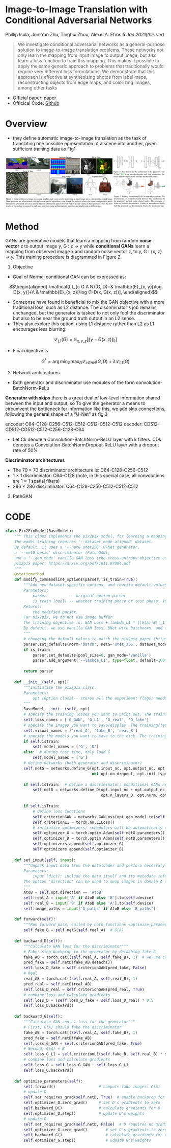 # Image-to-Image Translation with Conditional Adversarial Networks
Phillip Isola, Jun-Yan Zhu, Tinghui Zhou, Alexei A. Efros _5 Jan 2021(this ver)_

> We investigate conditional adversarial networks as a general-purpose solution to image-to-image translation problems. These networks not only learn the mapping from input image to output image, but also learn a loss function to train this mapping. This makes it possible to apply the same generic approach to problems that traditionally would require very different loss formulations. We demonstrate that this approach is effective at synthesizing photos from label maps, reconstructing objects from edge maps, and colorizing images, among other tasks

* Official paper: [paper](https://arxiv.org/abs/1611.07004v3)
* Officical Code: [Github](https://github.com/phillipi/pix2pix)

# Overview
- they define automatic image-to-image translation as the task of translating one possible epresentation of a  scene into another, given sufficient training data as Fig1

![fig1-3](../../asset/images/GAN/P2P/fig1.png)

# Method
GANs are generative models that learn a mapping from random **noise vector** z to output image y, G : z → y while **conditional GANs** learn a mapping from observed image x and random noise vector z, to y, G : {x, z} → y. This training procedure is diagrammed in Figure 2.

1. Objective
- Goal of Normal conditional GAN can be expressed as:

$$\begin{aligned}
\mathcal{L}_{c G A N}(G, D)=& \mathbb{E}_{x, y}[\log D(x, y)]+\\
& \mathbb{E}_{x, z}[\log (1-D(x, G(x, z))],
\end{aligned}$$

- Someonse have found it beneficial to mix the GAN objective with a more traditional loss, such as L2 distance. The discriminator's job remains unchanged, but the generator is tasked to not only fool the discriminator but also to be near the ground truth output in an L2 sense.
- They also explore this option, using L1 distance rather than L2 as L1 encourages less blurring:

$$\mathcal{L}_{L 1}(G)=\mathbb{E}_{x, y, z}\left[\|y-G(x, z)\|_1\right] $$

- Final objective is

$$G^*=\arg \min _G \max _D \mathcal{L}_{c G A N}(G, D)+\lambda \mathcal{L}_{L 1}(G)$$

2. Network architectures
- Both generator and discriminator use modules of the form convolution-BatchNorm-ReLu

**Generator with skips**
there is a great deal of low-level information shared between the input and output, so To give the generator a means to circumvent the bottleneck for information like this, we add skip connections, following the general shape of a “U-Net” as fig.3

encoder:
C64-C128-C256-C512-C512-C512-C512-C512
decoder:
CD512-CD512-CD512-C512-C256-C128-C64

- Let Ck denote a Convolution-BatchNorm-ReLU layer with k filters. CDk denotes a Convolution-BatchNormDropout-ReLU layer with a dropout rate of 50%

**Discriminator architectures**
- The 70 × 70 discriminator architecture is: C64-C128-C256-C512
- 1 × 1 discriminator: C64-C128 (note, in this special case, all convolutions are 1 × 1 spatial filters)
- 286 × 286 discriminator: C64-C128-C256-C512-C512-C512

3. PathGAN


# CODE

```python
class Pix2PixModel(BaseModel):
    """ This class implements the pix2pix model, for learning a mapping from input images to output images given paired data.
    The model training requires '--dataset_mode aligned' dataset.
    By default, it uses a '--netG unet256' U-Net generator,
    a '--netD basic' discriminator (PatchGAN),
    and a '--gan_mode' vanilla GAN loss (the cross-entropy objective used in the orignal GAN paper).
    pix2pix paper: https://arxiv.org/pdf/1611.07004.pdf
    """
    @staticmethod
    def modify_commandline_options(parser, is_train=True):
        """Add new dataset-specific options, and rewrite default values for existing options.
        Parameters:
            parser          -- original option parser
            is_train (bool) -- whether training phase or test phase. You can use this flag to add training-specific or test-specific options.
        Returns:
            the modified parser.
        For pix2pix, we do not use image buffer
        The training objective is: GAN Loss + lambda_L1 * ||G(A)-B||_1
        By default, we use vanilla GAN loss, UNet with batchnorm, and aligned datasets.
        """
        # changing the default values to match the pix2pix paper (https://phillipi.github.io/pix2pix/)
        parser.set_defaults(norm='batch', netG='unet_256', dataset_mode='aligned')
        if is_train:
            parser.set_defaults(pool_size=0, gan_mode='vanilla')
            parser.add_argument('--lambda_L1', type=float, default=100.0, help='weight for L1 loss')

        return parser

    def __init__(self, opt):
        """Initialize the pix2pix class.
        Parameters:
            opt (Option class)-- stores all the experiment flags; needs to be a subclass of BaseOptions
        """
        BaseModel.__init__(self, opt)
        # specify the training losses you want to print out. The training/test scripts will call <BaseModel.get_current_losses>
        self.loss_names = ['G_GAN', 'G_L1', 'D_real', 'D_fake']
        # specify the images you want to save/display. The training/test scripts will call <BaseModel.get_current_visuals>
        self.visual_names = ['real_A', 'fake_B', 'real_B']
        # specify the models you want to save to the disk. The training/test scripts will call <BaseModel.save_networks> and <BaseModel.load_networks>
        if self.isTrain:
            self.model_names = ['G', 'D']
        else:  # during test time, only load G
            self.model_names = ['G']
        # define networks (both generator and discriminator)
        self.netG = networks.define_G(opt.input_nc, opt.output_nc, opt.ngf, opt.netG, opt.norm,
                                      not opt.no_dropout, opt.init_type, opt.init_gain, self.gpu_ids)

        if self.isTrain:  # define a discriminator; conditional GANs need to take both input and output images; Therefore, #channels for D is input_nc + output_nc
            self.netD = networks.define_D(opt.input_nc + opt.output_nc, opt.ndf, opt.netD,
                                          opt.n_layers_D, opt.norm, opt.init_type, opt.init_gain, self.gpu_ids)

        if self.isTrain:
            # define loss functions
            self.criterionGAN = networks.GANLoss(opt.gan_mode).to(self.device)
            self.criterionL1 = torch.nn.L1Loss()
            # initialize optimizers; schedulers will be automatically created by function <BaseModel.setup>.
            self.optimizer_G = torch.optim.Adam(self.netG.parameters(), lr=opt.lr, betas=(opt.beta1, 0.999))
            self.optimizer_D = torch.optim.Adam(self.netD.parameters(), lr=opt.lr, betas=(opt.beta1, 0.999))
            self.optimizers.append(self.optimizer_G)
            self.optimizers.append(self.optimizer_D)

    def set_input(self, input):
        """Unpack input data from the dataloader and perform necessary pre-processing steps.
        Parameters:
            input (dict): include the data itself and its metadata information.
        The option 'direction' can be used to swap images in domain A and domain B.
        """
        AtoB = self.opt.direction == 'AtoB'
        self.real_A = input['A' if AtoB else 'B'].to(self.device)
        self.real_B = input['B' if AtoB else 'A'].to(self.device)
        self.image_paths = input['A_paths' if AtoB else 'B_paths']

    def forward(self):
        """Run forward pass; called by both functions <optimize_parameters> and <test>."""
        self.fake_B = self.netG(self.real_A)  # G(A)

    def backward_D(self):
        """Calculate GAN loss for the discriminator"""
        # Fake; stop backprop to the generator by detaching fake_B
        fake_AB = torch.cat((self.real_A, self.fake_B), 1)  # we use conditional GANs; we need to feed both input and output to the discriminator
        pred_fake = self.netD(fake_AB.detach())
        self.loss_D_fake = self.criterionGAN(pred_fake, False)
        # Real
        real_AB = torch.cat((self.real_A, self.real_B), 1)
        pred_real = self.netD(real_AB)
        self.loss_D_real = self.criterionGAN(pred_real, True)
        # combine loss and calculate gradients
        self.loss_D = (self.loss_D_fake + self.loss_D_real) * 0.5
        self.loss_D.backward()

    def backward_G(self):
        """Calculate GAN and L1 loss for the generator"""
        # First, G(A) should fake the discriminator
        fake_AB = torch.cat((self.real_A, self.fake_B), 1)
        pred_fake = self.netD(fake_AB)
        self.loss_G_GAN = self.criterionGAN(pred_fake, True)
        # Second, G(A) = B
        self.loss_G_L1 = self.criterionL1(self.fake_B, self.real_B) * self.opt.lambda_L1
        # combine loss and calculate gradients
        self.loss_G = self.loss_G_GAN + self.loss_G_L1
        self.loss_G.backward()

    def optimize_parameters(self):
        self.forward()                   # compute fake images: G(A)
        # update D
        self.set_requires_grad(self.netD, True)  # enable backprop for D
        self.optimizer_D.zero_grad()     # set D's gradients to zero
        self.backward_D()                # calculate gradients for D
        self.optimizer_D.step()          # update D's weights
        # update G
        self.set_requires_grad(self.netD, False)  # D requires no gradients when optimizing G
        self.optimizer_G.zero_grad()        # set G's gradients to zero
        self.backward_G()                   # calculate graidents for G
        self.optimizer_G.step()             # udpate G's weights
```